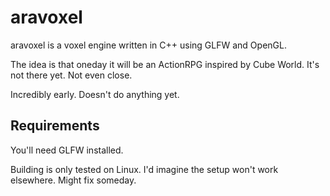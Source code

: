 # aravoxel
aravoxel is a voxel engine written in C++ using GLFW and OpenGL.

The idea is that oneday it will be an ActionRPG inspired by Cube World.
It's not there yet.
Not even close.

Incredibly early. Doesn't do anything yet.

## Requirements
You'll need GLFW installed.

Building is only tested on Linux. I'd imagine the setup won't work elsewhere.
Might fix someday.